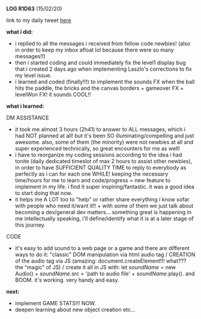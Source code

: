 **LOG R1D63** (15/02/20)

link to my daily tweet [here](https://twitter.com/Nightcoder2/status/1228591308920565760)

**what i did:**

- i replied to all the messages i received from fellow code newbies! (also in order to keep my inbox afloat lol because there were so many messages!!)
- then i started coding and could immediately fix the level1 display bug that i created 2 days ago when implementing Laszlo's corrections to fix my level issue.
- i learned and coded (finally!!!) to implement the sounds FX when the ball hits the paddle, the bricks and the canvas borders + gameover FX + levelWon FX! it sounds COOL!!

**what i learned:**

DM ASSISTANCE

- it took me almost 3 hours (2h41) to answer to ALL messages, which i had NOT planned at all! but it's been SO illuminating/compelling and just awesome. also, some of them (the minority) were not newbies at all and super experienced technically, so great encounters for me as well!
- i have to reorganize my coding sessions according to the idea i had tonite (daily dedicated timeslot of max 2 hours to assist other newbies), in order to have SUFFICIENT QUALITY TIME to reply to everybody as perfectly as i can for each one WHILE! keeping the necessary time/hours for me to learn and code/progress = new feature to implement in my life. i find it super inspiring/fantastic. it was a good idea to start doing that now.
- it helps me A LOT too to "help" or rather share everything i know sofar with people who need it/want it!! + with some of them we just talk about becoming a dev/general dev matters... something great is happening in me intellectually speaking, i'll define/identify what it is at a later stage of this journey. 

CODE

- it's easy to add sound to a web page or a game and there are different ways to do it: 
"classic" DOM manipulation via html audio tag / CREATION of the audio tag via JS (amazing: document.createElement!!! what??? the "magic" of JS) / create it all in JS with: let *soundName* = new Audio() + *soundName*.src = 'path to audio file' + *soundName*.play(). and BOOM. it's working. very handy and easy.

**next:**

- implement GAME STATS!!! NOW. 
- deepen learning about new object creation etc...
